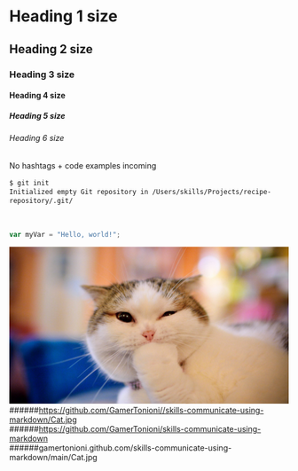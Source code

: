 # Heading 1 size
## Heading 2 size
### Heading 3 size
#### Heading 4 size
##### Heading 5 size
###### Heading 6 size
No hashtags + code examples incoming
<br>
```
$ git init
Initialized empty Git repository in /Users/skills/Projects/recipe-repository/.git/
```
<br>

``` javascript
var myVar = "Hello, world!";
```
![Image of Cat](https://github.com/GamerTonioni/skills-communicate-using-markdown/blob/main/Cat.jpg)
<br>
######https://github.com/GamerTonioni//skills-communicate-using-markdown/Cat.jpg
<br>
######https://github.com/GamerTonioni/skills-communicate-using-markdown
<br>
######gamertonioni.github.com/skills-communicate-using-markdown/main/Cat.jpg
